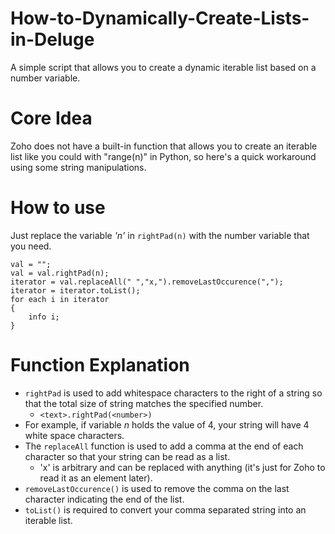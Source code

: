 # How-to-Dynamically-Create-Lists-in-Deluge
A simple script that allows you to create a dynamic iterable list based on a number variable.

# Core Idea
Zoho does not have a built-in function that allows you to create an iterable list like you could with "range(n)" in Python, so here's a quick workaround using some string manipulations.

# How to use
Just replace the variable *'n'* in `rightPad(n)` with the number variable that you need.

```script
val = "";
val = val.rightPad(n);
iterator = val.replaceAll(" ","x,").removeLastOccurence(",");
iterator = iterator.toList();
for each i in iterator
{
	info i;
}
```

# Function Explanation 
* `rightPad` is used to add whitespace characters to the right of a string so that the total size of string matches the specified number.
  * `<text>.rightPad(<number>)`
* For example, if variable *n* holds the value of 4, your string will have 4 white space characters.
* The `replaceAll` function is used to add a comma at the end of each character so that your string can be read as a list.
  * 'x' is arbitrary and can be replaced with anything (it's just for Zoho to read it as an element later).
* `removeLastOccurence()` is used to remove the comma on the last character indicating the end of the list.
* `toList()` is required to convert your comma separated string into an iterable list.



